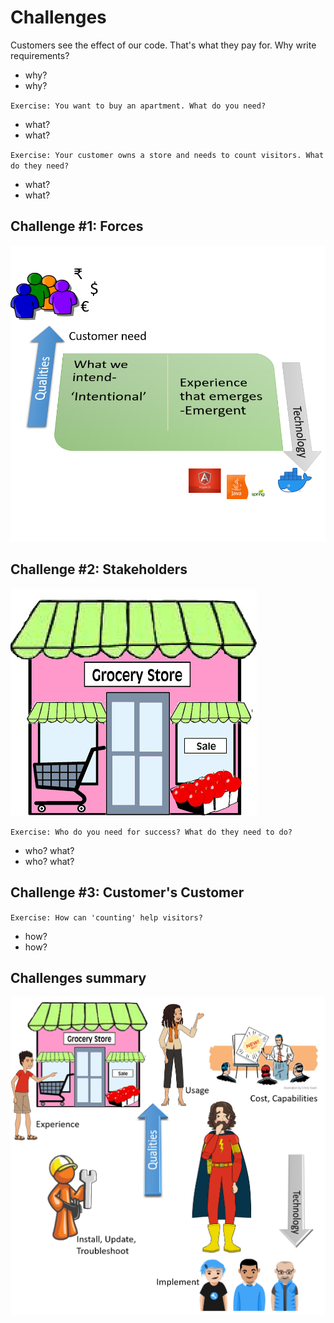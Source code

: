 # Challenges

Customers see the effect of our code. That's what they pay for.
Why write requirements?

- why?
- why?

`Exercise: You want to buy an apartment. What do you need?`

- what?
- what?

`Exercise: Your customer owns a store and needs to count visitors. What do they need?`

- what?
- what?

## Challenge #1: Forces

![forces](images/intentional-emergent.png "intent-emerge")

## Challenge #2: Stakeholders

![store](images/store.png "store")

`Exercise: Who do you need for success? What do they need to do?`

- who? what?
- who? what?

## Challenge #3: Customer's Customer

`Exercise: How can 'counting' help visitors?`

- how?
- how?

## Challenges summary

![stakeholders](images/store-stakeholders.png "store-stakeholders")
